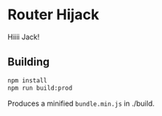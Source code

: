 # Router Hijack

Hiiii Jack!

## Building
```sh
npm install
npm run build:prod
```

Produces a minified `bundle.min.js` in ./build.
